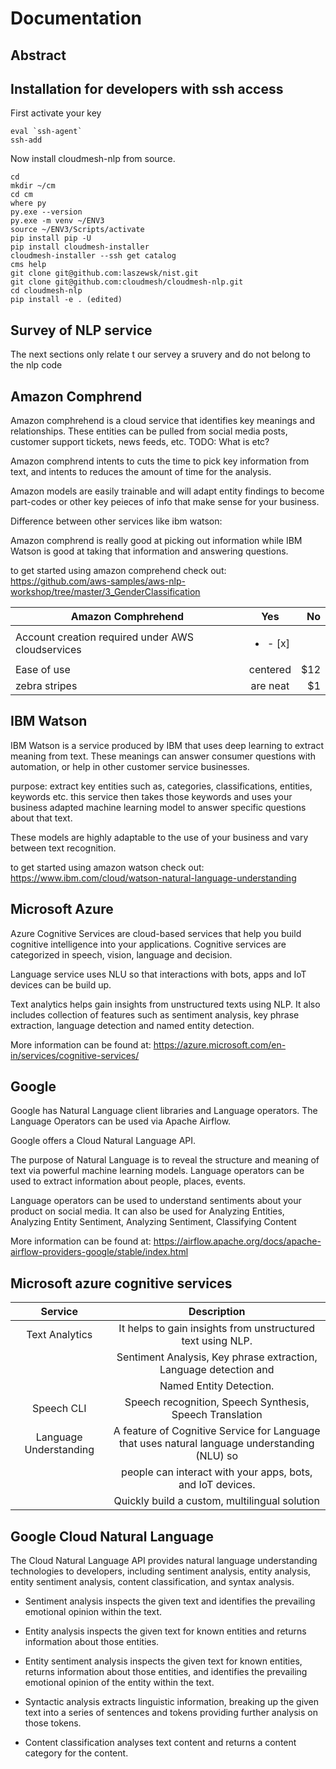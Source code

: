 # Documentation

## Abstract


## Installation for developers with ssh access

First activate your key

```
eval `ssh-agent`
ssh-add
```

Now install cloudmesh-nlp from source.

``` 
cd
mkdir ~/cm
cd cm
where py
py.exe --version
py.exe -m venv ~/ENV3
source ~/ENV3/Scripts/activate
pip install pip -U
pip install cloudmesh-installer
cloudmesh-installer --ssh get catalog
cms help
git clone git@github.com:laszewsk/nist.git
git clone git@github.com:cloudmesh/cloudmesh-nlp.git
cd cloudmesh-nlp
pip install -e . (edited) 
```

## Survey of NLP service

The next sections only relate t our servey a sruvery and do not belong
to the nlp code

## Amazon Comphrend

Amazon comphrehend is a cloud service that identifies key meanings and
relationships. These entities can be pulled from social media posts,
customer support tickets, news feeds, etc.  TODO: What is etc?


Amazon comphrend intents to cuts the time to pick key information from
text, and intents to reduces the amount of time for the analysis.


Amazon models are easily trainable and will adapt entity findings to
become part-codes or other key peieces of info that make sense for
your business.

Difference between other services like ibm watson:

Amazon comphrend is really good at picking out information while IBM
Watson is good at taking that information and answering questions.

to get started using amazon comprehend check out:
<https://github.com/aws-samples/aws-nlp-workshop/tree/master/3_GenderClassification>


| Amazon Comphrehend |   Yes    | No  |
| ------------- |:-------------:| -----:|
| Account creation required under AWS cloudservices  | <ul><li> - [x] </li> |  |
| Ease of use | centered      |   $12 |
| zebra stripes | are neat      |    $1 |


## IBM Watson

IBM Watson is a service produced by IBM that uses deep learning to
extract meaning from text. These meanings can answer consumer
questions with automation, or help in other customer service
businesses.

purpose: extract key entities such as, categories, classifications,
entities, keywords etc. this service then takes those keywords and
uses your business adapted machine learning model to answer specific
questions about that text.

These models are highly adaptable to the use of your business and vary
between text recognition.

to get started using amazon watson check out:
<https://www.ibm.com/cloud/watson-natural-language-understanding>

## Microsoft Azure

Azure Cognitive Services are cloud-based services that help you build
cognitive intelligence into your applications.  Cognitive services are
categorized in speech, vision, language and decision.

Language service uses NLU so that interactions with bots, apps and IoT
devices can be build up.

Text analytics helps gain insights from unstructured texts using
NLP. It also includes collection of features such as sentiment
analysis, key phrase extraction, language detection and named entity
detection.


More information can be found at:
<https://azure.microsoft.com/en-in/services/cognitive-services/>


## Google

Google has Natural Language client libraries and Language
operators. The Language Operators can be used via Apache Airflow.

Google offers a Cloud Natural Language API.


The purpose of Natural Language is to reveal the structure and meaning
of text via powerful machine learning models.  Language operators can
be used to extract information about people, places, events.

Language operators can be used to understand sentiments about your
product on social media. It can also be used for Analyzing Entities,
Analyzing Entity Sentiment, Analyzing Sentiment, Classifying Content

More information can be found at:
<https://airflow.apache.org/docs/apache-airflow-providers-google/stable/index.html>



## Microsoft azure cognitive services


| Service              |                                          Description                                          |
|:--------:            |:---------------------------------------------------------------------------------------------:|
|Text Analytics        |                  It helps to gain insights from unstructured text using NLP.                  |
|                      |               Sentiment Analysis, Key phrase extraction, Language detection and               |
|                      |                                    Named Entity Detection.                                    |
|Speech CLI            |                   Speech recognition, Speech Synthesis, Speech Translation                    |
|Language Understanding| A feature of Cognitive Service for Language that uses natural language understanding (NLU) so | 
|                      |                  people can interact with your apps, bots, and IoT devices.                   |
|                      |                         Quickly build a custom, multilingual solution                         |


## Google Cloud Natural Language

The Cloud Natural Language API provides natural language understanding
technologies to developers, including sentiment analysis, entity
analysis, entity sentiment analysis, content classification, and
syntax analysis.

* Sentiment analysis inspects the given text and identifies the
  prevailing emotional opinion within the text.

* Entity analysis inspects the given text for known entities and
  returns information about those entities.

* Entity sentiment analysis inspects the given text for known
  entities, returns information about those entities, and identifies
  the prevailing emotional opinion of the entity within the text.

* Syntactic analysis extracts linguistic information, breaking up the
  given text into a series of sentences and tokens providing further
  analysis on those tokens.

* Content classification analyses text content and returns a content
  category for the content.

  


